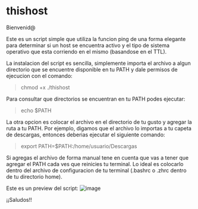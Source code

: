 # thishost

Bienvenid@

Este es un script simple que utiliza la funcion ping de una forma elegante para determinar si un host se encuentra activo y el tipo de sistema operativo que esta corriendo en el mismo (basandose en el TTL).

La instalacion del script es sencilla, simplemente importa el archivo a algun directorio que se encuentre disponible en tu PATH y dale permisos de ejecucion con el comando:
>chmod +x ./thishost
>
Para consultar que directorios se encuentran en tu PATH podes ejecutar:
>echo $PATH

La otra opcion es colocar el archivo en el directorio de tu gusto y agregar la ruta a tu PATH.
Por ejemplo, digamos que el archivo lo importas a tu capeta de descargas, entonces deberias ejecutar el siguiente comando:
>export PATH=$PATH:/home/usuario/Descargas

Si agregas el archivo de forma manual tene en cuenta que vas a tener que agregar el PATH cada ves que reinicies tu terminal. Lo ideal es colocarlo dentro del archivo de configuracion de tu terminal (.bashrc o .zhrc dentro de tu directorio home).

Este es un preview del script:
![image](https://github.com/Sk3at/thishost/assets/92405961/c4dc26e9-a7af-4de5-af11-57848b459804)


¡¡Saludos!!
